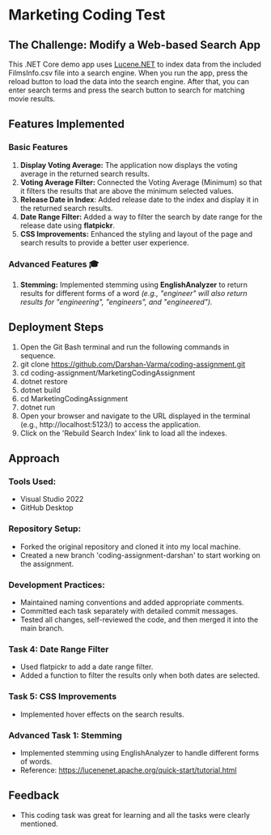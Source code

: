 # Marketing Coding Test #
## The Challenge: Modify a Web-based Search App ##

This .NET Core demo app uses [Lucene.NET](https://lucenenet.apache.org/) to index data from the included FilmsInfo.csv file into a search engine. When you run the app, press the reload button to load the data into the search engine. After that, you can enter search terms and press the search button to search for matching movie results. 

## Features Implemented ##
### Basic Features ###
1. **Display Voting Average:** The application now displays the voting average in the returned search results.
2. **Voting Average Filter:** Connected the Voting Average (Minimum) so that it filters the results that are above the minimum selected values. 
3. **Release Date in Index**: Added release date to the index and display it in the returned search results.
4. **Date Range Filter:** Added a way to filter the search by date range for the release date using **flatpickr**.
5. **CSS Improvements:** Enhanced the styling and layout of the page and search results to provide a better user experience.

### Advanced Features :mortar_board: ###
1. **Stemming:** Implemented stemming using **EnglishAnalyzer** to return results for different forms of a word *(e.g., "engineer" will also return results for "engineering", "engineers", and "engineered").*

## Deployment Steps ##
1. Open the Git Bash terminal and run the following commands in sequence.
2. git clone https://github.com/Darshan-Varma/coding-assignment.git
3. cd coding-assignment/MarketingCodingAssignment
4. dotnet restore
5. dotnet build
6. cd MarketingCodingAssignment
7. dotnet run
8. Open your browser and navigate to the URL displayed in the terminal (e.g., http://localhost:5123/) to access the application.
9. Click on the 'Rebuild Search Index' link to load all the indexes.

## Approach ##
### Tools Used: ###
  - Visual Studio 2022
  - GitHub Desktop
### Repository Setup: ###
  - Forked the original repository and cloned it into my local machine.
  - Created a new branch 'coding-assignment-darshan' to start working on the assignment.
### Development Practices: ###
  - Maintained naming conventions and added appropriate comments.
  - Committed each task separately with detailed commit messages.
  - Tested all changes, self-reviewed the code, and then merged it into the main branch.
### Task 4: Date Range Filter ###
  - Used flatpickr to add a date range filter.
  - Added a function to filter the results only when both dates are selected.
### Task 5: CSS Improvements ###
  - Implemented hover effects on the search results.
### Advanced Task 1: Stemming ###
  - Implemented stemming using EnglishAnalyzer to handle different forms of words.
  - Reference: https://lucenenet.apache.org/quick-start/tutorial.html

## Feedback ##
- This coding task was great for learning and all the tasks were clearly mentioned.

